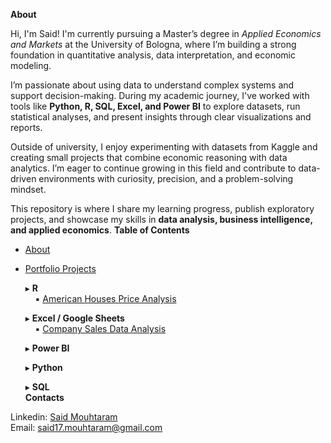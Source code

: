****About****

Hi, I'm Said! I'm currently pursuing a Master’s degree in *Applied Economics and Markets* at the University of Bologna, where I’m building a strong foundation in quantitative analysis, data interpretation, and economic modeling.

I’m passionate about using data to understand complex systems and support decision-making. During my academic journey, I've worked with tools like **Python, R, SQL, Excel, and Power BI** to explore datasets, run statistical analyses, and present insights through clear visualizations and reports.

Outside of university, I enjoy experimenting with datasets from Kaggle and creating small projects that combine economic reasoning with data analytics. I’m eager to continue growing in this field and contribute to data-driven environments with curiosity, precision, and a problem-solving mindset.

This repository is where I share my learning progress, publish exploratory projects, and showcase my skills in **data analysis, business intelligence, and applied economics**.
****Table of Contents****

- [About](#about)
- [Portfolio Projects](#portfolio-projects)  
 
  ▸ **R**  
  &nbsp;&nbsp;&nbsp;&nbsp;▪︎ [American Houses Price Analysis](https://github.com/saidmouhtaram/PortfolioProjects/blob/7577feb6906cd3771e3cb3644427c387a8f50345/HousePricesAnalysis.Rmd)

  ▸ **Excel / Google Sheets**  
  &nbsp;&nbsp;&nbsp;&nbsp;▪︎ [Company Sales Data Analysis](https://github.com/saidmouhtaram/PortfolioProjects/blob/ba495ed43bda77656cfcee6e7cbd293cf328efa0/Sales_Data_SM.xlsx)  
  
  ▸ **Power BI**  
 
  ▸ **Python**  
  
  ▸ **SQL**  
****Contacts****
  
Linkedin: [Said Mouhtaram](https://www.linkedin.com/in/said-mouhtaram-75527a245/)  
Email: said17.mouhtaram@gmail.com
